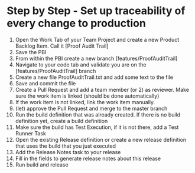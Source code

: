 # Step by Step - Set up traceability of every change to production #

1. Open the Work Tab of your Team Project and create a new Product Backlog Item. Call it [Proof Audit Trail]
2. Save the PBI
3. From within the PBI create a new branch [features/ProofAuditTrail]
4. Navigate to your code tab and validate you are on the [features/ProofAuditTrail] branch
5. Create a new file ProofAuditTrail.txt and add some text to the file
6. Save and commit the file
7. Create a Pull Request and add a team member (or 2) as reviewer. Make sure the work item is linked (should be done automatically)
8. If the work item is not linked, link the work item manually.
9. (let) approve the Pull Request and  merge to the master branch
10. Run the build definition that was already created. If there is no build definition yet, create a build definition
11. Make sure the build has Test Execution, if it is not there, add a Test Runner Task
12. Open the existing Release definition or create a new release definition that uses the build that you just executed
13. Add the Release Notes task to your release 
14. Fill in the fields to generate release notes about this release
15. Run build and release